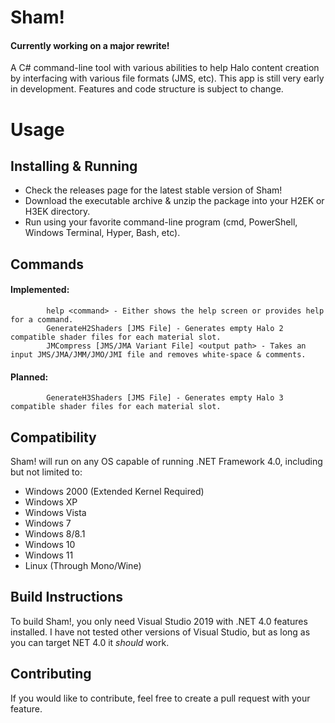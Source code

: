 # Sham!
#### Currently working on a major rewrite!
A C# command-line tool with various abilities to help Halo content creation by interfacing with various file formats (JMS, etc).
This app is still very early in development. Features and code structure is subject to change.

# Usage
## Installing & Running
<ul>
<li>Check the releases page for the latest stable version of Sham!</li>
<li>Download the executable archive & unzip the package into your H2EK or H3EK directory.</li>
<li>Run using your favorite command-line program (cmd, PowerShell, Windows Terminal, Hyper, Bash, etc).</li> 
</ul>
            
## Commands
#### Implemented:
            help <command> - Either shows the help screen or provides help for a command.
            GenerateH2Shaders [JMS File] - Generates empty Halo 2 compatible shader files for each material slot.
            JMCompress [JMS/JMA Variant File] <output path> - Takes an input JMS/JMA/JMM/JMO/JMI file and removes white-space & comments.
            
#### Planned:
            GenerateH3Shaders [JMS File] - Generates empty Halo 3 compatible shader files for each material slot.

## Compatibility
Sham! will run on any OS capable of running .NET Framework 4.0, including but not limited to:
<ul>
  <li>Windows 2000 (Extended Kernel Required)</li>
  <li>Windows XP</li>
  <li>Windows Vista</li>
  <li>Windows 7</li>
  <li>Windows 8/8.1</li>
  <li>Windows 10</li>
  <li>Windows 11</li>
  <li>Linux (Through Mono/Wine)</li>
</ul>

## Build Instructions
To build Sham!, you only need Visual Studio 2019 with .NET 4.0 features installed. I have not tested other versions of Visual Studio, but as long as you can target NET 4.0 it *should* work.

## Contributing
If you would like to contribute, feel free to create a pull request with your feature.
